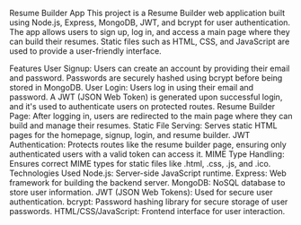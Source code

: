 Resume Builder App
This project is a Resume Builder web application built using Node.js, Express, MongoDB, JWT, and bcrypt for user authentication. The app allows users to sign up, log in, and access a main page where they can build their resumes. Static files such as HTML, CSS, and JavaScript are used to provide a user-friendly interface.

Features
User Signup: Users can create an account by providing their email and password. Passwords are securely hashed using bcrypt before being stored in MongoDB.
User Login: Users log in using their email and password. A JWT (JSON Web Token) is generated upon successful login, and it's used to authenticate users on protected routes.
Resume Builder Page: After logging in, users are redirected to the main page where they can build and manage their resumes.
Static File Serving: Serves static HTML pages for the homepage, signup, login, and resume builder.
JWT Authentication: Protects routes like the resume builder page, ensuring only authenticated users with a valid token can access it.
MIME Type Handling: Ensures correct MIME types for static files like .html, .css, .js, and .ico.
Technologies Used
Node.js: Server-side JavaScript runtime.
Express: Web framework for building the backend server.
MongoDB: NoSQL database to store user information.
JWT (JSON Web Tokens): Used for secure user authentication.
bcrypt: Password hashing library for secure storage of user passwords.
HTML/CSS/JavaScript: Frontend interface for user interaction.
